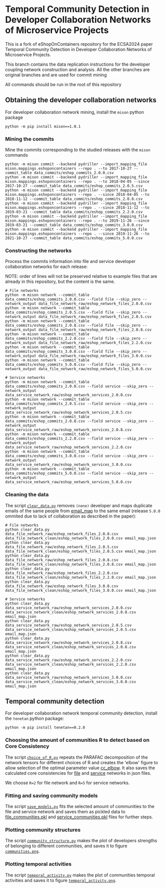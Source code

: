 # Temporal Community Detection in Developer Collaboration Networks of Microservice Projects

This is a fork of eShopOnContainers repository for the ECSA2024 paper Temporal Community Detection in Developer Collaboration
Networks of Microservice Projects.

This branch contains the data replication instructions for the developer coupling network construction and analysis.
All the other branches are original branches and are used for commit mining

All commands should be run in the root of this repository

## Obtaining the developer collaboration networks

For developer collaboration network mining, install the `mison` python package

```shell
python -m pip install mison==1.0.1
```

### Mining the commits

Mine the commits corresponding to the studied releases with the `mison` commands

```shell
python -m mison commit --backend pydriller --import_mapping_file mison.mappings.eshoponcontainers --repo . --to 2017-10-27 --commit_table data_commits/eshop_commits_2.0.0.csv
python -m mison commit --backend pydriller --import_mapping_file mison.mappings.eshoponcontainers --repo . --to 2018-04-05 --since 2017-10-27 --commit_table data_commits/eshop_commits_2.0.5.csv
python -m mison commit --backend pydriller --import_mapping_file mison.mappings.eshoponcontainers --repo . --since 2018-04-05 --to 2018-11-12 --commit_table data_commits/eshop_commits_2.0.8.csv
python -m mison commit --backend pydriller --import_mapping_file mison.mappings.eshoponcontainers --repo . --since 2018-11-12 --to 2019-03-21 --commit_table data_commits/eshop_commits_2.2.0.csv
python -m mison commit --backend pydriller --import_mapping_file mison.mappings.eshoponcontainers --repo . --to 2019-11-26 --since 2019-03-21 --commit_table data_commits/eshop_commits_3.0.0.csv
python -m mison commit --backend pydriller --import_mapping_file mison.mappings.eshoponcontainers --repo . --since 2019-11-26 --to 2021-10-27 --commit_table data_commits/eshop_commits_5.0.0.csv
```

### Constructing the networks

Process the commits information into file and service developer collaboration networks for each release:

NOTE: order of lines will not be preserved relative to example files that are already in this repository, but the content is the same.

```shell
# File networks
python -m mison network --commit_table data_commits/eshop_commits_2.0.0.csv --field file --skip_zero --network_output data_file_network_raw/eshop_network_files_2.0.0.csv
python -m mison network --commit_table data_commits/eshop_commits_2.0.5.csv --field file --skip_zero --network_output data_file_network_raw/eshop_network_files_2.0.5.csv
python -m mison network --commit_table data_commits/eshop_commits_2.0.8.csv --field file --skip_zero --network_output data_file_network_raw/eshop_network_files_2.0.8.csv
python -m mison network --commit_table data_commits/eshop_commits_2.2.0.csv --field file --skip_zero --network_output data_file_network_raw/eshop_network_files_2.2.0.csv
python -m mison network --commit_table data_commits/eshop_commits_3.0.0.csv --field file --skip_zero --network_output data_file_network_raw/eshop_network_files_3.0.0.csv
python -m mison network --commit_table data_commits/eshop_commits_5.0.0.csv --field file --skip_zero --network_output data_file_network_raw/eshop_network_files_5.0.0.csv

# Service networks
python -m mison network --commit_table data_commits/eshop_commits_2.0.0.csv --field service --skip_zero --network_output data_service_network_raw/eshop_network_services_2.0.0.csv
python -m mison network --commit_table data_commits/eshop_commits_2.0.5.csv --field service --skip_zero --network_output data_service_network_raw/eshop_network_services_2.0.5.csv
python -m mison network --commit_table data_commits/eshop_commits_2.0.8.csv --field service --skip_zero --network_output data_service_network_raw/eshop_network_services_2.0.8.csv
python -m mison network --commit_table data_commits/eshop_commits_2.2.0.csv --field service --skip_zero --network_output data_service_network_raw/eshop_network_services_2.2.0.csv
python -m mison network --commit_table data_commits/eshop_commits_3.0.0.csv --field service --skip_zero --network_output data_service_network_raw/eshop_network_services_3.0.0.csv
python -m mison network --commit_table data_commits/eshop_commits_5.0.0.csv --field service --skip_zero --network_output data_service_network_raw/eshop_network_services_5.0.0.csv
```

### Cleaning the data

The script [`clear_data.py`](clear_data.py) removes `(none)` developer and maps duplicate emails of the same people
from [email_map](email_map.json) to the same email (release `5.0.0` ommited due to lack of collaboration as described in the paper):

```shell
# File networks
python clear_data.py data_file_network_raw/eshop_network_files_2.0.0.csv data_file_network_clean/eshop_network_files_2.0.0.csv email_map.json
python clear_data.py data_file_network_raw/eshop_network_files_2.0.5.csv data_file_network_clean/eshop_network_files_2.0.5.csv email_map.json
python clear_data.py data_file_network_raw/eshop_network_files_2.0.8.csv data_file_network_clean/eshop_network_files_2.0.8.csv email_map.json
python clear_data.py data_file_network_raw/eshop_network_files_2.2.0.csv data_file_network_clean/eshop_network_files_2.2.0.csv email_map.json
python clear_data.py data_file_network_raw/eshop_network_files_3.0.0.csv data_file_network_clean/eshop_network_files_3.0.0.csv email_map.json

# Service networks
python clear_data.py data_service_network_raw/eshop_network_services_2.0.0.csv data_service_network_clean/eshop_network_services_2.0.0.csv email_map.json
python clear_data.py data_service_network_raw/eshop_network_services_2.0.5.csv data_service_network_clean/eshop_network_services_2.0.5.csv email_map.json
python clear_data.py data_service_network_raw/eshop_network_services_2.0.8.csv data_service_network_clean/eshop_network_services_2.0.8.csv email_map.json
python clear_data.py data_service_network_raw/eshop_network_services_2.2.0.csv data_service_network_clean/eshop_network_services_2.2.0.csv email_map.json
python clear_data.py data_service_network_raw/eshop_network_services_3.0.0.csv data_service_network_clean/eshop_network_services_3.0.0.csv email_map.json
```

## Temporal community detection

For developer collaboration network temporal community detection, install the `tenetan` python package:

```shell
python -m pip install tenetan==0.2.0
```

### Choosing the amount of communities R to detect based on Core Consistency

The script [`choice_of_R.py`](choice_of_R.py) repeats the PARAFAC decomposition of the network tensors for different choices of R 
 and creates the 'elbow' figure to allow selection of the optimal parameter value [cc_elbow](cc_elbow.png).
It also saves the calculated core consistencies for [file](core_consistency_file_network_ncomm_max_6.json)
and [service](core_consistency_service_network_ncomm_max_6.json) networks in json files.

We choose `R=2` for file network and `R=5` for service networks.


### Fitting and saving community models

The script [`save_models.py`](save_models.py) fits the selected amount of communities to the file and service network
and saves them as pickled data to [file_communities.pkl](file_communities.pkl) and [service_communities.pkl](service_communities.pkl)
files for further steps.


### Plotting community structures

The script [`community_structure.py`](community_structure.py) makes the plot of developers strengths of belonging to different communities,
and saves it to figure [`communities.png`](communities.png).


### Plotting temporal activities

The script [`temporal_activity.py`](temporal_activity.py) makes the plot of communities temporal activities and saves it
to figure [`temporal_activity.png`](temporal_activity.png).